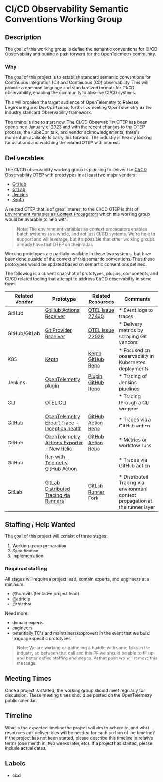 # CI/CD Observability Semantic Conventions Working Group

## Description

The goal of this working group is define the semantic conventions for CI/CD Observability and outline 
a path forward for the OpenTelemetry community. 

### Why

The goal of this project is to establish standard semantic conventions for Continuous
Integration (CI) and Continuous (CD) observability. This will provide a common language
and standardized formats for CI/CD observability, enabling the community to observe CI/CD systems.

This will broaden the target audience of OpenTelemetry to Release Engineering and DevOps teams,
further cementing OpenTelemetry as the industry standard Observability framework.

The timing is ripe to start now. The [CI/CD Observability OTEP](https://github.com/open-telemetry/oteps/pull/223/files)
has been open since January of 2023 and with the recent changes to the OTEP process, the KubeCon talk, and vendor acknowledgements, there's momentum available to carry this forward. The industry 
is heavily looking for solutions and watching the related OTEP with interest.

## Deliverables

The CI/CD observability working group is planning to deliver the [CI/CD Observability OTEP](https://github.com/open-telemetry/oteps/pull/223/files) with prototypes in at least two major vendors:

* [GitHub](https://github.com)
* [GitLab](https://gitlab.com)
* [Jenkins](https://www.jenkins.io/)
* [Keptn](https://lifecycle.keptn.sh/)

A related OTEP that is of great interest to the CI/CD OTEP is that of [Environment Variables as Context Propagators](https://github.com/open-telemetry/opentelemetry-specification/issues/740) which this working group would be available to help with.

> Note: The environment variables as context propagators enables batch systems as a whole, and not just CI/CD systems. We're here to support and will leverage, but it's possible that other working groups already have that OTEP on their radar.

Working prototypes are partially available in these two systems, but have been done outside of the context of this semantic conventions. Thus these prototypes would be updated based on semantic conventions defined.

The following is a current snapshot of prototypes, plugins, components, and CI/CD related tooling that attempt to address CI/CD observability in some form.

| Related Vendor | Prototype                                                                                                                                                   | Related Resources                                                                                  | Comments                                                                      |
|----------------|-------------------------------------------------------------------------------------------------------------------------------------------------------------|----------------------------------------------------------------------------------------------------|-------------------------------------------------------------------------------|
| GitHub         | [GitHub Actions Receiver](https://github.com/krzko/opentelemetry-collector-contrib/tree/feat-add-githubactionseventreceiver/receiver/githubactionsreceiver) | [OTEL Issue 27460](https://github.com/open-telemetry/opentelemetry-collector-contrib/issues/27460) | * Event logs to traces                                                        |
| GitHub/GitLab  | [Git Provider Receiver](https://github.com/liatrio/liatrio-otel-collector/tree/main/pkg/receiver/gitproviderreceiver)                                       | [OTEL Issue 22028](https://github.com/open-telemetry/opentelemetry-collector-contrib/issues/22028) | * Delivery metrics by scraping Git vendors                                    |
| K8S            | [Keptn](https://lifecycle.keptn.sh/)                                                                                                                        | [Keptn GitHub Repo](https://github.com/keptn/lifecycle-toolkit)                                    | * Focused on observability in Kubernetes deployments                          |
| Jenkins        | [OpenTelemetry plugin](https://plugins.jenkins.io/opentelemetry/)                                                                                           | [Plugin GitHub Repo](https://github.com/jenkinsci/opentelemetry-plugin)                            | * Tracing of Jenkins pipelines                                                |
| CLI            | [OTEL CLI](https://github.com/equinix-labs/otel-cli)                                                                                                        |                                                                                                    | * Tracing through a CLI wrapper                                               |
| GitHub         | [OpenTelemetry Export Trace - Inception health](https://github.com/marketplace/actions/opentelemetry-export-trace)                                          | [GitHub Action Repo](https://github.com/inception-health/otel-export-trace-action)                 | * Traces via a GitHub action                                                  |
| GitHub         | [OpenTelemetry Actions Exporter - New Relic](https://github.com/marketplace/actions/new-relic-opentelemetry-github-actions-exporter)                        | [GitHub Action Repo](https://github.com/newrelic-experimental/gha-new-relic-exporter)              | * Metrics on workflow runs                                                    |
| GitHub         | [Run with Telemetry GitHub Action](https://github.com/krzko/run-with-telemetry)                                                                             |                                                                                                    | * Traces via GitHub action                                                    |
| GitLab         | [GitLab Distributed Tracing via Runners](https://gitlab.com/liatrioinc/cn-platform/pipeline-testing)                                                        | [GitLab Runner Fork](https://github.com/liatrio/gitlab-runner-fork)                                | * Distributed Tracing via environment context propagation at the runner layer |


## Staffing / Help Wanted

The goal of this project will consist of three stages:

1. Working group preparation
2. Specification
3. Implementation

### Required staffing

All stages will require a project lead, domain experts, and engineers at a minimum. 

* @horovits (tentative project lead)
* @adrielp
* @thisthat

Need more:

* domain experts
* engineers
* potentially TC's and maintainers/approvers in the event that we build language specific prototypes

> Note: We are working on gathering a huddle with some folks in the industry so between that call and this PR we should be able to fill up and better define staffing and stages. At that point we will remove this message.

## Meeting Times

Once a project is started, the working group should meet regularly for discussion. These meeting times should be posted on the OpenTelemetry public calendar.

## Timeline

What is the expected timeline the project will aim to adhere to, and what resources and deliverables will be needed for each portion of the timeline? If the project has not been started, please describe this timeline in relative terms (one month in, two weeks later, etc). If a project has started, please include actual dates.

## Labels

* cicd
